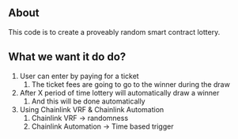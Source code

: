 ## About
This code is to create a proveably random smart contract lottery.

## What we want it do do?
1. User can enter by paying for a ticket
    1. The ticket fees are going to go to the winner during the draw
2. After X period of time lottery will automatically draw a winner
    1. And this will be done automatically
3. Using Chainlink VRF & Chainlink Automation
    1. Chainlink VRF -> randomness
    2. Chainlink Automation -> Time based trigger